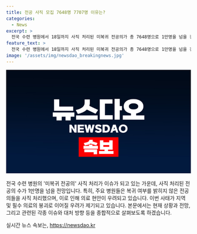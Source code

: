 ```yaml
---
title: 전공 사직 모집 7648명 7707명 이유는?
categories:
  - News
excerpt: >
  전국 수련 병원에서 18일까지 사직 처리된 미복귀 전공의가 총 7648명으로 1만명을 넘을 전망이다. 주요 병원들은 복귀 의사를 밝히지 않은 전공의들을 사직 처리하고, 하반기 전공의 모집에 대비한다. 이에 대학교수들은 정부의 정책에 반발하며 지역 의료 붕괴 우려를 나타냈다. 복귀 의사를 밝히지 않는 전공의들은 군 입영을 피할 수 없게 되며, 의료 파행과 지역 의료몰락 우려가 제기되고 있다.
feature_text: >
  전국 수련 병원에서 18일까지 사직 처리된 미복귀 전공의가 총 7648명으로 1만명을 넘을 전망이다. 주요 병원들은 복귀 의사를 밝히지 않은 전공의들을 사직 처리하고, 하반기 전공의 모집에 대비한다. 이에 대학교수들은 정부의 정책에 반발하며 지역 의료 붕괴 우려를 나타냈다. 복귀 의사를 밝히지 않는 전공의들은 군 입영을 피할 수 없게 되며, 의료 파행과 지역 의료몰락 우려가 제기되고 있다.
image: '/assets/img/newsdao_breakingnews.jpg'
---
```


<p><img src="/assets/img/newsdao_breakingnews.jpg" alt="pcversion 속보" /></p>

<p>전국 수련 병원의 '미복귀 전공의' 사직 처리가 이슈가 되고 있는 가운데, 사직 처리된 전공의 수가 1만명을 넘을 전망입니다. 특히, 주요 병원들은 복귀 여부를 밝히지 않은 전공의들을 사직 처리했으며, 이로 인해 의료 현안이 우려되고 있습니다. 이번 사태가 지역 및 필수 의료의 붕괴로 이어질 우려가 제기되고 있습니다. 본문에서는 현재 상황과 전망, 그리고 관련된 각종 이슈와 대처 방향 등을 종합적으로 살펴보도록 하겠습니다.</p>
실시간 뉴스 속보는, <a href="https://newsdao.kr" rel="dofollow">https://newsdao.kr</a>


